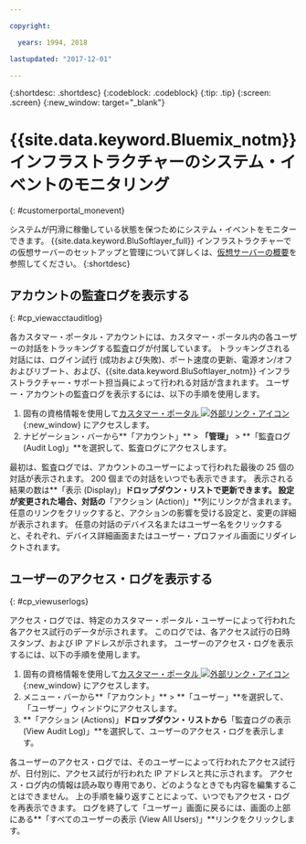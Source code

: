 ```yaml
---

copyright:

  years: 1994, 2018

lastupdated: "2017-12-01"

---
```


{:shortdesc: .shortdesc}
{:codeblock: .codeblock}
{:tip: .tip}
{:screen: .screen}
{:new_window: target="_blank"}



# {{site.data.keyword.Bluemix_notm}} インフラストラクチャーのシステム・イベントのモニタリング
{: #customerportal_monevent}

システムが円滑に稼働している状態を保つためにシステム・イベントをモニターできます。  {{site.data.keyword.BluSoftlayer_full}} インフラストラクチャーでの仮想サーバーのセットアップと管理について詳しくは、[仮想サーバーの概要](/docs/vsi/vsi_index.html#getting-started-with-virtual-servers)を参照してください。
{:shortdesc}

## アカウントの監査ログを表示する
{: #cp_viewacctauditlog}

各カスタマー・ポータル・アカウントには、カスタマー・ポータル内の各ユーザーの対話をトラッキングする監査ログが付属しています。 トラッキングされる対話には、ログイン試行 (成功および失敗)、ポート速度の更新、電源オン/オフおよびリブート、および、{{site.data.keyword.BluSoftlayer_notm}} インフラストラクチャー・サポート担当員によって行われる対話が含まれます。 ユーザー・アカウントの監査ログを表示するには、以下の手順を使用します。

1. 固有の資格情報を使用して[カスタマー・ポータル ![外部リンク・アイコン](../icons/launch-glyph.svg)](https://control.softlayer.com/){:new_window} にアクセスします。
2. ナビゲーション・バーから**「アカウント」** > **「管理」** > **「監査ログ (Audit Log)」**を選択して、監査ログにアクセスします。

最初は、監査ログでは、アカウントのユーザーによって行われた最後の 25 個の対話が表示されます。 200 個までの対話をいつでも表示できます。 表示される結果の数は**「表示 (Display)」**ドロップダウン・リストで更新できます。 設定が変更された場合、対話の**「アクション (Action)」**列にリンクが含まれます。 任意のリンクをクリックすると、アクションの影響を受ける設定と、変更の詳細が表示されます。 任意の対話のデバイス名またはユーザー名をクリックすると、それぞれ、デバイス詳細画面またはユーザー・プロファイル画面にリダイレクトされます。

## ユーザーのアクセス・ログを表示する
{: #cp_viewuserlogs}

アクセス・ログでは、特定のカスタマー・ポータル・ユーザーによって行われた各アクセス試行のデータが示されます。 このログでは、各アクセス試行の日時スタンプ、および IP アドレスが示されます。 ユーザーのアクセス・ログを表示するには、以下の手順を使用します。

1. 固有の資格情報を使用して[カスタマー・ポータル ![外部リンク・アイコン](../icons/launch-glyph.svg)](https://control.softlayer.com/){:new_window} にアクセスします。
2. メニュー・バーから**「アカウント」** > **「ユーザー」**を選択して、「ユーザー」ウィンドウにアクセスします。
3. **「アクション (Actions)」**ドロップダウン・リストから**「監査ログの表示 (View Audit Log)」**を選択して、ユーザーのアクセス・ログを表示します。

各ユーザーのアクセス・ログでは、そのユーザーによって行われたアクセス試行が、日付別に、アクセス試行が行われた IP アドレスと共に示されます。 アクセス・ログ内の情報は読み取り専用であり、どのようなときでも内容を編集することはできません。 上の手順を繰り返すことによって、いつでもアクセス・ログを再表示できます。 ログを終了して「ユーザー」画面に戻るには、画面の上部にある**「すべてのユーザーの表示 (View All Users)」**リンクをクリックします。
